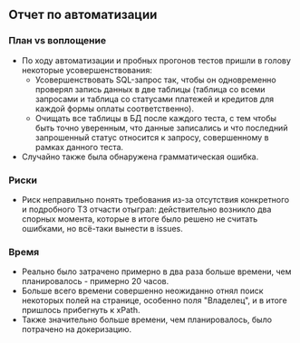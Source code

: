 ## Отчет по автоматизации

### План vs воплощение
- По ходу автоматизации и пробных прогонов тестов пришли в голову некоторые усовершенствования:
    - Усовершенствовать SQL-запрос так, чтобы он одновременно проверял запись данных в две таблицы (таблица со всеми запросами и таблица со статусами платежей и кредитов для каждой формы оплаты соответственно).
    - Очищать все таблицы в БД после каждого теста, с тем чтобы быть точно уверенным, что данные записались и что последний запрошенный статус относится к запросу, совершенному в рамках данного теста.
- Случайно также была обнаружена грамматическая ошибка.

### Риски
- Риск неправильно понять требования из-за отсутствия конкретного и подробного ТЗ отчасти отыграл: действительно возникло два спорных момента, которые в итоге было решено не считать ошибками, но всё-таки вынести в issues.

### Время
- Реально было затрачено примерно в два раза больше времени, чем планировалось - примерно 20 часов.
- Больше всего времени совершенно неожиданно отнял поиск некоторых полей на странице, особенно поля "Владелец", и в итоге пришлось прибегнуть к xPath.
- Также значительно больше времени, чем планировалось, было потрачено на докеризацию.
 